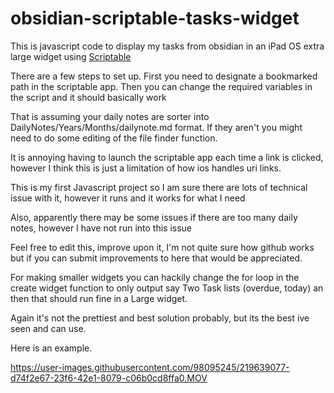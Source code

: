 # obsidian-scriptable-tasks-widget
This is javascript code to display my tasks from obsidian in an iPad OS extra large widget using [Scriptable](https://scriptable.app)

There are a few steps to set up. First you need to designate a bookmarked path in the scriptable app. Then you can change the required variables in the script and it should basically work

That is assuming your daily notes are sorter into DailyNotes/Years/Months/dailynote.md format. If they aren't you might need to do some editing of the file finder function.

It is annoying having to launch the scriptable app each time a link is clicked, however I think this is just a limitation of how ios handles uri links.

This is my first Javascript project so I am sure there are lots of technical issue with it, however it runs and it works for what I need

Also, apparently there may be some issues if there are too many daily notes, however I have not run into this issue

Feel free to edit this, improve upon it, I'm not quite sure how github works but if you can submit improvements to here that would be appreciated.

For making smaller widgets you can hackily change the for loop in the create widget function to only output say Two Task lists (overdue, today) an then that should run fine in a Large widget.

Again it's not the prettiest and best solution probably, but its the best ive seen and can use.

Here is an example.

https://user-images.githubusercontent.com/98095245/219639077-d74f2e67-23f6-42e1-8079-c06b0cd8ffa0.MOV

